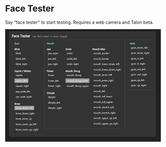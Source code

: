 # Face Tester

Say "face tester" to start testing. Requires a web camera and Talon beta.

<img src="preview.png" alt="preview">